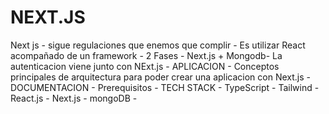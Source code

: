 # NEXT.JS

Next js - sigue regulaciones que enemos que complir - 
Es utilizar React acompañado de un framework -
2 Fases - Next.js + Mongodb-
La autenticacion viene junto con NExt.js -
APLICACION - Conceptos principales de arquitectura para poder crear una aplicacion con Next.js -
DOCUMENTACION - 
Prerequisitos - 
TECH STACK - TypeScript - Tailwind - React.js - Next.js - mongoDB -